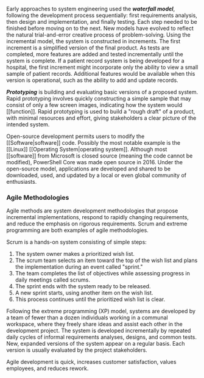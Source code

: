 Early approaches to system engineering used the _**waterfall model**_, following the development process sequentially: first requirements analysis, then design and implementation, and finally testing. Each step needed to be finished before moving on to the next. New models have evolved to reflect the natural trial-and-error creative process of problem-solving. Using the incremental model, the system is constructed in increments. The first increment is a simplified version of the final product. As tests are completed, more features are added and tested incrementally until the system is complete. If a patient record system is being developed for a hospital, the first increment might incorporate only the ability to view a small sample of patient records. Additional features would be available when this version is operational, such as the ability to add and update records.

_**Prototyping**_ is building and evaluating basic versions of a proposed system. Rapid prototyping involves quickly constructing a simple sample that may consist of only a few screen images, indicating how the system would [[function]]. Rapid prototyping is used to build a "rough draft" of a product, with minimal resources and effort, giving stakeholders a clear picture of the intended system.

Open-source development permits users to modify the [[Software|software]] code. Possibly the most notable example is the [[Linux]] [[Operating System|operating system]]. Although most [[software]] from Microsoft is closed source (meaning the code cannot be modified), PowerShell Core was made open source in 2016. Under the open-source model, applications are developed and shared to be downloaded, used, and updated by a local or even global community of enthusiasts.
### Agile Methodologies

Agile methods are system development methodologies that propose incremental implementations, respond to rapidly changing requirements, and reduce the emphasis on rigorous requirements. Scrum and extreme programming are both examples of agile methodologies.

Scrum is a hands-on system consisting of simple steps:

1. The system owner makes a prioritized wish list.
2. The scrum team selects an item toward the top of the wish list and plans the implementation during an event called "sprint."
3. The team completes the list of objectives while assessing progress in daily meetings called scrums.
4. The sprint ends with the system ready to be released.
5. A new sprint starts, using another item on the wish list.
6. This process continues until the prioritized wish list is clear.

Following the extreme programming (XP) model, systems are developed by a team of fewer than a dozen individuals working in a communal workspace, where they freely share ideas and assist each other in the development project. The system is developed incrementally by repeated daily cycles of informal requirements analyses, designs, and common tests. New, expanded versions of the system appear on a regular basis. Each version is usually evaluated by the project stakeholders.

Agile development is quick, increases customer satisfaction, values employees, and reduces rework.